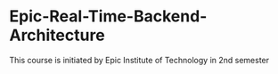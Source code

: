 # Epic-Real-Time-Backend-Architecture
This course is initiated by Epic Institute of Technology in 2nd semester
